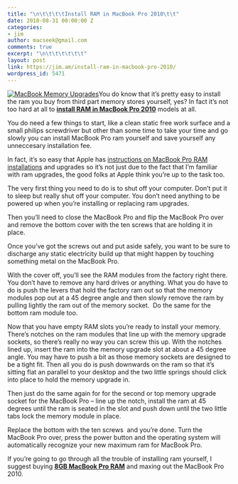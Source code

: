 ```yaml
---
title: "\n\t\t\t\tInstall RAM in MacBook Pro 2010\t\t"
date: 2010-08-31 00:00:00 Z
categories:
- jim
author: macseek@gmail.com
comments: true
excerpt: "\n\t\t\t\t\t\t"
layout: post
link: https://jim.am/install-ram-in-macbook-pro-2010/
wordpress_id: 5471
---
```


[![MacBook Memory Upgrades](http://www.jim.am/wp-content/uploads/2010/08/Screen-shot-2010-09-28-at-11.06.31-AM.png)](http://www.jim.am/MacBook_pro)You do know that it’s pretty easy to install the ram you buy from third part memory stores yourself, yes? In fact it’s not too hard at all to **[install RAM in MacBook Pro 2010](http://www.jim.am)** models at all.




You do need a few things to start, like a clean static free work surface and a small philips screwdriver but other than some time to take your time and go slowly you can install MacBook Pro ram yourself and save yourself any unneccesary installation fee.




In fact, it’s so easy that Apple has [instructions on MacBook Pro RAM installations](http://support.apple.com/kb/HT1270) and upgrades so it’s not just due to the fact that I’m familiar with ram upgrades, the good folks at Apple think you’re up to the task too.




The very first thing you need to do is to shut off your computer. Don’t put it to sleep but really shut off your computer. You don’t need anything to be powered up when you’re installing or replacing ram upgrades.




Then you’ll need to close the MacBook Pro and flip the MacBook Pro over and remove the bottom cover with the ten screws that are holding it in place.




Once you’ve got the screws out and put aside safely, you want to be sure to discharge any static electricity build up that might happen by touching something metal on the MacBook Pro.




With the cover off, you’ll see the RAM modules from the factory right there. You don’t have to remove any hard drives or anything. What you do have to do is push the levers that hold the factory ram out so that the memory modules pop out at a 45 degree angle and then slowly remove the ram by pulling lightly the ram out of the memory socket.  Do the same for the bottom ram module too.




Now that you have empty RAM slots you’re ready to install your memory. There’s notches on the ram modules that line up with the memory upgrade sockets, so there’s really no way you can screw this up. With the notches lined up, insert the ram into the memory upgrade slot at about a 45 degree angle. You may have to push a bit as those memory sockets are designed to be a tight fit. Then all you do is push downwards on the ram so that it’s sitting flat an parallel to your desktop and the two little springs should click into place to hold the memory upgrade in.




Then just do the same again for for the second or top memory upgrade socket for the MacBook Pro – line up the notch, install the ram at 45 degrees until the ram is seated in the slot and push down until the two little tabs lock the memory module in place.




Replace the bottom with the ten screws  and you’re done. Turn the MacBook Pro over, press the power button and the operating system will automatically recognize your new maximum ram for MacBook Pro.




If you’re going to go through all the trouble of installing ram yourself, I suggest buying **[8GB MacBook Pro RAM](http://www.jim.am/memory/MacBook_Pro_KITS_(1066_DDR3)/)** and maxing out the MacBook Pro 2010.


		
